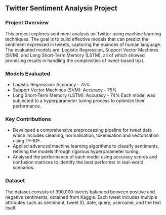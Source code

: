 ## Twitter Sentiment Analysis Project
### Project Overview
This project explores sentiment analysis on Twitter using machine learning techniques. The goal is to build effective models that can predict the sentiment expressed in tweets, capturing the nuances of human language. The evaluated models are: Logistic Regression, Support Vector Machines (SVM), and Long Short-Term Memory (LSTM), all of which showed promising results in handling the complexities of tweet-based text.

### Models Evaluated
* Logistic Regression: Accuracy - 75%
* Support Vector Machines (SVM): Accuracy - 75%
* Long Short-Term Memory (LSTM): Accuracy - 74%
Each model was subjected to a hyperparameter tuning process to optimize their performance.

### Key Contributions
* Developed a comprehensive preprocessing pipeline for tweet data which includes cleaning, normalisation, tokenisation and vectorisation using TF-IDF.
* Applied advanced machine learning algorithms to classify sentiments, refining the models through rigorous hyperparameter tuning.
* Analysed the performance of each model using accuracy scores and confusion matrices to identify the best performer in real-world scenarios.

### Dataset
The dataset consists of 300,000 tweets balanced between positive and negative sentiments, obtained from Kaggle. Each tweet includes multiple attributes such as sentiment, tweet ID, date, query, username, and the text itself.

